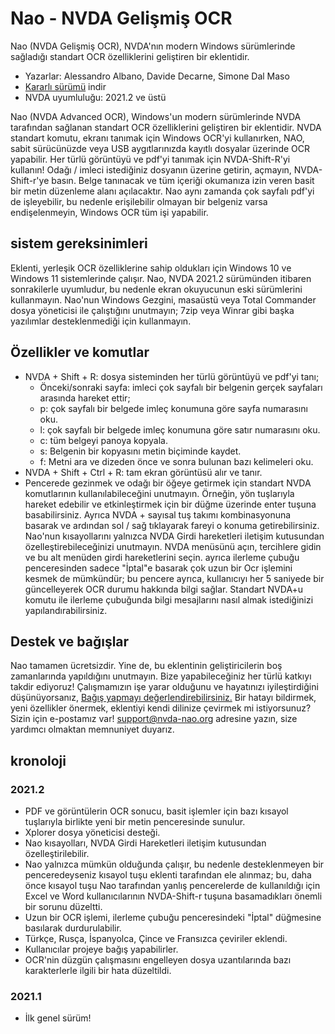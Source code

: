 # Nao - NVDA Gelişmiş OCR
Nao (NVDA Gelişmiş OCR), NVDA'nın modern Windows sürümlerinde sağladığı standart OCR özelliklerini geliştiren bir eklentidir.
* Yazarlar: Alessandro Albano, Davide Decarne, Simone Dal Maso
* [Kararlı sürümü][1] indir
* NVDA uyumluluğu: 2021.2 ve üstü

Nao (NVDA Advanced OCR), Windows'un modern sürümlerinde NVDA tarafından sağlanan standart OCR özelliklerini geliştiren bir eklentidir.
NVDA standart komutu, ekranı tanımak için Windows OCR'yi kullanırken, NAO, sabit sürücünüzde veya USB aygıtlarınızda kayıtlı dosyalar üzerinde OCR yapabilir.
Her türlü görüntüyü ve pdf'yi tanımak için NVDA-Shift-R'yi kullanın!
Odağı / imleci istediğiniz dosyanın üzerine getirin, açmayın, NVDA-Shift-r'ye basın.
Belge tanınacak ve tüm içeriği okumanıza izin veren basit bir metin düzenleme alanı açılacaktır.
Nao aynı zamanda çok sayfalı pdf'yi de işleyebilir, bu nedenle erişilebilir olmayan bir belgeniz varsa endişelenmeyin, Windows OCR tüm işi yapabilir.

## sistem gereksinimleri
Eklenti, yerleşik OCR özelliklerine sahip oldukları için Windows 10 ve Windows 11 sistemlerinde çalışır.
Nao, NVDA 2021.2 sürümünden itibaren sonrakilerle uyumludur, bu nedenle ekran okuyucunun eski sürümlerini kullanmayın.
Nao'nun Windows Gezgini, masaüstü veya Total Commander dosya yöneticisi ile çalıştığını unutmayın; 7zip veya Winrar gibi başka yazılımlar desteklenmediği için kullanmayın.

## Özellikler ve komutlar
* NVDA + Shift + R: dosya sisteminden her türlü görüntüyü ve pdf'yi tanı;
  * Önceki/sonraki sayfa: imleci çok sayfalı bir belgenin gerçek sayfaları arasında hareket ettir;
  * p: çok sayfalı bir belgede imleç konumuna göre sayfa numarasını oku.
  * l: çok sayfalı bir belgede imleç konumuna göre satır numarasını oku.
  * c: tüm belgeyi panoya kopyala.
  * s: Belgenin bir kopyasını metin biçiminde kaydet.
  * f: Metni ara ve dizeden önce ve sonra bulunan bazı kelimeleri oku.
* NVDA + Shift + Ctrl + R: tam ekran görüntüsü alır ve tanır.
* Pencerede gezinmek ve odağı bir öğeye getirmek için standart NVDA komutlarının kullanılabileceğini unutmayın. Örneğin, yön tuşlarıyla hareket edebilir ve etkinleştirmek için bir düğme üzerinde enter tuşuna basabilirsiniz. Ayrıca NVDA + sayısal tuş takımı kombinasyonuna basarak ve ardından sol / sağ tıklayarak fareyi o konuma getirebilirsiniz.
Nao'nun kısayollarını yalnızca NVDA Girdi hareketleri iletişim kutusundan özelleştirebileceğinizi unutmayın. NVDA menüsünü açın, tercihlere gidin ve bu alt menüden girdi hareketlerini seçin.
ayrıca ilerleme çubuğu penceresinden sadece "İptal"e basarak çok uzun bir Ocr işlemini kesmek de mümkündür; bu pencere ayrıca, kullanıcıyı her 5 saniyede bir güncelleyerek OCR durumu hakkında bilgi sağlar. Standart NVDA+u komutu ile ilerleme çubuğunda bilgi mesajlarını nasıl almak istediğinizi yapılandırabilirsiniz.

## Destek ve bağışlar
Nao tamamen ücretsizdir. Yine de, bu eklentinin geliştiricilerin boş zamanlarında yapıldığını unutmayın.
Bize yapabileceğiniz her türlü katkıyı takdir ediyoruz!
Çalışmamızın işe yarar  olduğunu ve hayatınızı iyileştirdiğini düşünüyorsanız, <a href="http://nvda-nao.org/donate">Bağış yapmayı değerlendirebilirsiniz.</a>
Bir hatayı bildirmek, yeni özellikler önermek, eklentiyi kendi dilinize çevirmek mi istiyorsunuz? Sizin için e-postamız var! support@nvda-nao.org adresine yazın, size yardımcı olmaktan memnuniyet duyarız.

## kronoloji
### 2021.2
* PDF ve görüntülerin OCR sonucu, basit işlemler için bazı kısayol tuşlarıyla birlikte yeni bir metin penceresinde sunulur.
* Xplorer dosya yöneticisi desteği.
* Nao kısayolları, NVDA Girdi Hareketleri iletişim kutusundan özelleştirilebilir.
* Nao yalnızca mümkün olduğunda çalışır, bu nedenle desteklenmeyen bir penceredeyseniz kısayol tuşu eklenti tarafından ele alınmaz; bu, daha önce kısayol tuşu Nao tarafından yanlış pencerelerde de   kullanıldığı için Excel ve Word kullanıcılarının NVDA-Shift-r tuşuna basamadıkları önemli bir sorunu düzeltti.
* Uzun bir OCR işlemi, ilerleme çubuğu penceresindeki "İptal" düğmesine basılarak durdurulabilir.
* Türkçe, Rusça, İspanyolca, Çince ve Fransızca çeviriler eklendi.
* Kullanıcılar projeye bağış yapabilirler.
* OCR'nin düzgün çalışmasını engelleyen dosya uzantılarında bazı karakterlerle ilgili bir hata düzeltildi.
### 2021.1
* İlk genel sürüm!


[1]: https://nvda-nao.org/download
